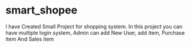 # smart_shopee
I have Created Small Project for shopping system. In this project you can have multiple login system, Admin can add New User, add item, Purchase item And Sales item
